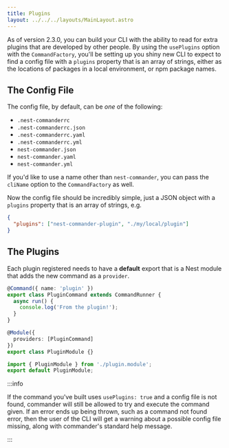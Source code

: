 ```yaml
---
title: Plugins
layout: ../../../layouts/MainLayout.astro
---
```


As of version 2.3.0, you can build your CLI with the ability to read for extra plugins that are
developed by other people. By using the `usePlugins` option with the `CommandFactory`, you'll be
setting up you shiny new CLI to expect to find a config file with a `plugins` property that is an
array of strings, either as the locations of packages in a local environment, or npm package names.

## The Config File

The config file, by default, can be _one_ of the following:

- `.nest-commanderrc`
- `.nest-commanderrc.json`
- `.nest-commanderrc.yaml`
- `.nest-commanderrc.yml`
- `nest-commander.json`
- `nest-commander.yaml`
- `nest-commander.yml`

If you'd like to use a name other than `nest-commander`, you can pass the `cliName` option to the
`CommandFactory` as well.

Now the config file should be incredibly simple, just a JSON object with a `plugins` property that
is an array of strings, e.g.

```json
{
  "plugins": ["nest-commander-plugin", "./my/local/plugin"]
}
```

## The Plugins

Each plugin registered needs to have a **default** export that is a Nest module that adds the new
command as a `provider`.

```ts title=src/plugin.command.ts
@Command({ name: 'plugin' })
export class PluginCommand extends CommandRunner {
  async run() {
    console.log('From the plugin!');
  }
}
```

```ts title=src/plugin.module.ts
@Module({
  providers: [PluginCommand]
})
export class PluginModule {}
```

```ts title=src/index.ts
import { PluginModule } from './plugin.module';
export default PluginModule;
```

:::info

If the command you've built uses `usePlugins: true` and a config file is not found, commander will
still be allowed to try and execute the command given. If an error ends up being thrown, such as a
command not found error, then the user of the CLI will get a warning about a possible config file
missing, along with commander's standard help message.

:::
